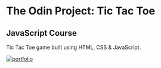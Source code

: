 # The Odin Project: Tic Tac Toe
## JavaScript Course

Tic Tac Toe game built using HTML, CSS & JavaScript.


[![portfolio](https://img.shields.io/badge/my_repos-000?style=for-the-badge&logo=ko-fi&logoColor=white)](https://github.com/ljaskolka?tab=repositories)

